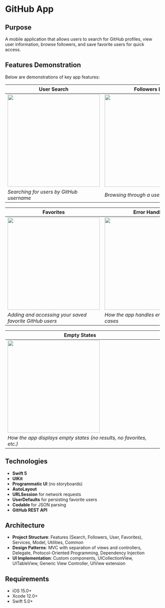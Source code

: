 # GitHub App

## Purpose

A mobile application that allows users to search for GitHub profiles, view user information, browse followers, and save favorite users for quick access.

## Features Demonstration

Below are demonstrations of key app features:

| **User Search**                                                                                           | **Followers List**                                                                                        |
| --------------------------------------------------------------------------------------------------------- | --------------------------------------------------------------------------------------------------------- |
| <img src="https://github.com/user-attachments/assets/439aa4de-47c7-4d32-9f41-d0c2b3170295" width="300" /> | <img src="https://github.com/user-attachments/assets/5dd819b1-d8b0-4caa-a23c-c191b726c89d" width="300" /> |
| _Searching for users by GitHub username_                                                                  | _Browsing through a user's followers_                                                                     |

| **Favorites**                                                                                             | **Error Handling**                                                                                        |
| --------------------------------------------------------------------------------------------------------- | --------------------------------------------------------------------------------------------------------- |
| <img src="https://github.com/user-attachments/assets/41917cd4-63a7-4eac-ba68-97c9734b6809" width="300" /> | <img src="https://github.com/user-attachments/assets/ed79cd45-83e2-4e76-afe6-03d14d38f932" width="300" /> |
| _Adding and accessing your saved favorite GitHub users_                                                   | _How the app handles errors and edge cases_                                                               |

| **Empty States**                                                                                          |     |
| --------------------------------------------------------------------------------------------------------- | --- |
| <img src="https://github.com/user-attachments/assets/e4f09545-a8cc-43db-8b22-bbbc030d09e0" width="300" /> |     |
| _How the app displays empty states (no results, no favorites, etc.)_                                      |     |

## Technologies

- **Swift 5**
- **UIKit**
- **Programmatic UI** (no storyboards)
- **AutoLayout**
- **URLSession** for network requests
- **UserDefaults** for persisting favorite users
- **Codable** for JSON parsing
- **GitHub REST API**

## Architecture

- **Project Structure**: Features (Search, Followers, User, Favorites), Services, Model, Utilities, Common
- **Design Patterns**: MVC with separation of views and controllers, Delegate, Protocol-Oriented Programming, Dependency Injection
- **UI Implementation**: Custom components, UICollectionView, UITableView, Generic View Controller, UIView extension

## Requirements

- iOS 15.0+
- Xcode 12.0+
- Swift 5.0+
